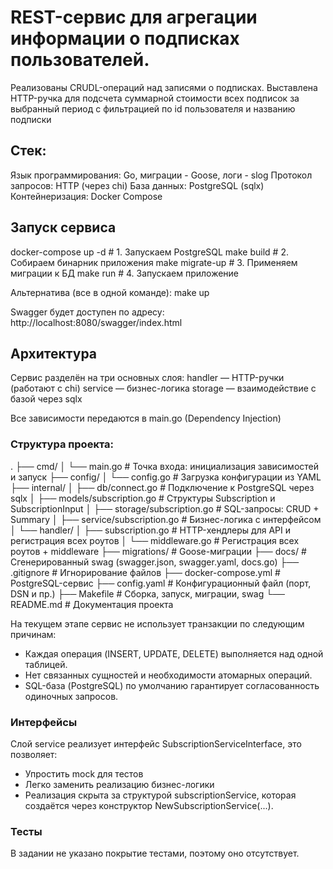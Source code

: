 # REST-сервис для агрегации информации о подписках пользователей.
Реализованы CRUDL-операций над записями о подписках. Выставлена HTTP-ручка для подсчета суммарной стоимости всех подписок за выбранный период с фильтрацией по id пользователя и названию подписки

## Стек:
Язык программирования: Go, миграции - Goose, логи - slog
Протокол запросов: HTTP (через chi)
База данных: PostgreSQL (sqlx)
Контейнеризация: Docker Compose

## Запуск сервиса
docker-compose up -d       # 1. Запускаем PostgreSQL
make build                 # 2. Собираем бинарник приложения
make migrate-up            # 3. Применяем миграции к БД
make run                   # 4. Запускаем приложение


Альтернатива (все в одной команде): make up

Swagger будет доступен по адресу:
http://localhost:8080/swagger/index.html


## Архитектура
Сервис разделён на три основных слоя:
handler — HTTP-ручки (работают с chi)
service — бизнес-логика
storage — взаимодействие с базой через sqlx

Все зависимости передаются в main.go (Dependency Injection)

### Структура проекта:
.
├── cmd/
│   └── main.go                     # Точка входа: инициализация зависимостей и запуск
├── config/
│   └── config.go                   # Загрузка конфигурации из YAML
├── internal/
│   ├── db/connect.go               # Подключение к PostgreSQL через sqlx
│   ├── models/subscription.go      # Структуры Subscription и SubscriptionInput
│   ├── storage/subscription.go     # SQL-запросы: CRUD + Summary
│   ├── service/subscription.go     # Бизнес-логика с интерфейсом
│   └── handler/
│       ├── subscription.go         # HTTP-хендлеры для API и регистрация всех роутов
│       └── middleware.go           # Регистрация всех роутов + middleware
├── migrations/                     # Goose-миграции
├── docs/                           # Сгенерированный swag (swagger.json, swagger.yaml, docs.go)
├── .gitignore                      # Игнорирование файлов
├── docker-compose.yml              # PostgreSQL-сервис
├── config.yaml                     # Конфигурационный файл (порт, DSN и пр.)
├── Makefile                        # Сборка, запуск, миграции, swag
└── README.md                       # Документация проекта

На текущем этапе сервис не использует транзакции по следующим причинам:
- Каждая операция (INSERT, UPDATE, DELETE) выполняется над одной таблицей.
- Нет связанных сущностей и необходимости атомарных операций.
- SQL-база (PostgreSQL) по умолчанию гарантирует согласованность одиночных запросов.

### Интерфейсы
Слой service реализует интерфейс SubscriptionServiceInterface, это позволяет:
- Упростить mock для тестов
- Легко заменить реализацию бизнес-логики
- Реализация скрыта за структурой subscriptionService, которая создаётся через конструктор NewSubscriptionService(...).

### Тесты
В задании не указано покрытие тестами, поэтому оно отсутствует.